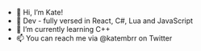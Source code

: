 - 👋 Hi, I’m Kate!
- 👀 Dev - fully versed in React, C#, Lua and JavaScript
- 🌱 I’m currently learning C++
- 📫 You can reach me via @katembrr on Twitter

<!---
ardiiumx/ardiiumx is a ✨ special ✨ repository because its `README.md` (this file) appears on your GitHub profile.
You can click the Preview link to take a look at your changes.
--->
